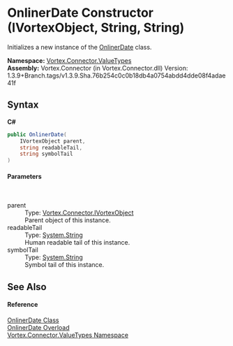# OnlinerDate Constructor (IVortexObject, String, String)
 

Initializes a new instance of the <a href="T_Vortex_Connector_ValueTypes_OnlinerDate.md">OnlinerDate</a> class.

**Namespace:**&nbsp;<a href="N_Vortex_Connector_ValueTypes.md">Vortex.Connector.ValueTypes</a><br />**Assembly:**&nbsp;Vortex.Connector (in Vortex.Connector.dll) Version: 1.3.9+Branch.tags/v1.3.9.Sha.76b254c0c0b18db4a0754abdd4dde08f4adae41f

## Syntax

**C#**<br />
``` C#
public OnlinerDate(
	IVortexObject parent,
	string readableTail,
	string symbolTail
)
```


#### Parameters
&nbsp;<dl><dt>parent</dt><dd>Type: <a href="T_Vortex_Connector_IVortexObject.md">Vortex.Connector.IVortexObject</a><br />Parent object of this instance.</dd><dt>readableTail</dt><dd>Type: <a href="https://docs.microsoft.com/dotnet/api/system.string" target="_blank">System.String</a><br />Human readable tail of this instance.</dd><dt>symbolTail</dt><dd>Type: <a href="https://docs.microsoft.com/dotnet/api/system.string" target="_blank">System.String</a><br />Symbol tail of this instance.</dd></dl>

## See Also


#### Reference
<a href="T_Vortex_Connector_ValueTypes_OnlinerDate.md">OnlinerDate Class</a><br /><a href="Overload_Vortex_Connector_ValueTypes_OnlinerDate__ctor.md">OnlinerDate Overload</a><br /><a href="N_Vortex_Connector_ValueTypes.md">Vortex.Connector.ValueTypes Namespace</a><br />